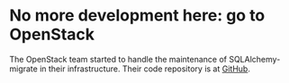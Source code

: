 # No more development here: go to OpenStack #

The OpenStack team started to handle the maintenance of SQLAlchemy-migrate in their infrastructure. Their code repository is at [GitHub](https://github.com/stackforge/sqlalchemy-migrate).